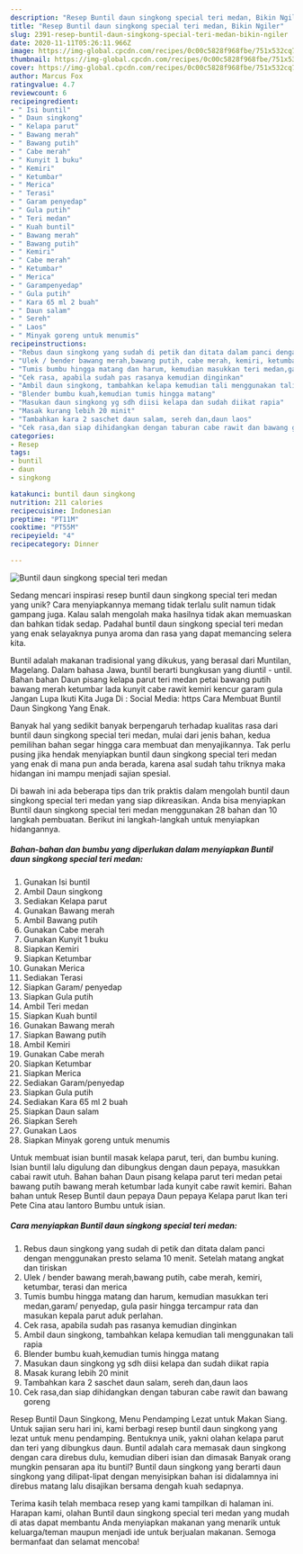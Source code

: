 ```yaml
---
description: "Resep Buntil daun singkong special teri medan, Bikin Ngiler"
title: "Resep Buntil daun singkong special teri medan, Bikin Ngiler"
slug: 2391-resep-buntil-daun-singkong-special-teri-medan-bikin-ngiler
date: 2020-11-11T05:26:11.966Z
image: https://img-global.cpcdn.com/recipes/0c00c5828f968fbe/751x532cq70/buntil-daun-singkong-special-teri-medan-foto-resep-utama.jpg
thumbnail: https://img-global.cpcdn.com/recipes/0c00c5828f968fbe/751x532cq70/buntil-daun-singkong-special-teri-medan-foto-resep-utama.jpg
cover: https://img-global.cpcdn.com/recipes/0c00c5828f968fbe/751x532cq70/buntil-daun-singkong-special-teri-medan-foto-resep-utama.jpg
author: Marcus Fox
ratingvalue: 4.7
reviewcount: 6
recipeingredient:
- " Isi buntil"
- " Daun singkong"
- " Kelapa parut"
- " Bawang merah"
- " Bawang putih"
- " Cabe merah"
- " Kunyit 1 buku"
- " Kemiri"
- " Ketumbar"
- " Merica"
- " Terasi"
- " Garam penyedap"
- " Gula putih"
- " Teri medan"
- " Kuah buntil"
- " Bawang merah"
- " Bawang putih"
- " Kemiri"
- " Cabe merah"
- " Ketumbar"
- " Merica"
- " Garampenyedap"
- " Gula putih"
- " Kara 65 ml 2 buah"
- " Daun salam"
- " Sereh"
- " Laos"
- " Minyak goreng untuk menumis"
recipeinstructions:
- "Rebus daun singkong yang sudah di petik dan ditata dalam panci dengan menggunakan presto selama 10 menit. Setelah matang angkat dan tiriskan"
- "Ulek / bender bawang merah,bawang putih, cabe merah, kemiri, ketumbar, terasi dan merica"
- "Tumis bumbu hingga matang dan harum, kemudian masukkan teri medan,garam/ penyedap, gula pasir hingga tercampur rata dan masukan kepala parut aduk perlahan."
- "Cek rasa, apabila sudah pas rasanya kemudian dinginkan"
- "Ambil daun singkong, tambahkan kelapa kemudian tali menggunakan tali rapia"
- "Blender bumbu kuah,kemudian tumis hingga matang"
- "Masukan daun singkong yg sdh diisi kelapa dan sudah diikat rapia"
- "Masak kurang lebih 20 minit"
- "Tambahkan kara 2 saschet daun salam, sereh dan,daun laos"
- "Cek rasa,dan siap dihidangkan dengan taburan cabe rawit dan bawang goreng"
categories:
- Resep
tags:
- buntil
- daun
- singkong

katakunci: buntil daun singkong 
nutrition: 211 calories
recipecuisine: Indonesian
preptime: "PT11M"
cooktime: "PT55M"
recipeyield: "4"
recipecategory: Dinner

---
```



![Buntil daun singkong special teri medan](https://img-global.cpcdn.com/recipes/0c00c5828f968fbe/751x532cq70/buntil-daun-singkong-special-teri-medan-foto-resep-utama.jpg)

Sedang mencari inspirasi resep buntil daun singkong special teri medan yang unik? Cara menyiapkannya memang tidak terlalu sulit namun tidak gampang juga. Kalau salah mengolah maka hasilnya tidak akan memuaskan dan bahkan tidak sedap. Padahal buntil daun singkong special teri medan yang enak selayaknya punya aroma dan rasa yang dapat memancing selera kita.

Buntil adalah makanan tradisional yang dikukus, yang berasal dari Muntilan, Magelang. Dalam bahasa Jawa, buntil berarti bungkusan yang diuntil - until. Bahan bahan Daun pisang kelapa parut teri medan petai bawang putih bawang merah ketumbar lada kunyit cabe rawit kemiri kencur garam gula Jangan Lupa Ikuti Kita Juga Di : Social Media: https Cara Membuat Buntil Daun Singkong Yang Enak.

Banyak hal yang sedikit banyak berpengaruh terhadap kualitas rasa dari buntil daun singkong special teri medan, mulai dari jenis bahan, kedua pemilihan bahan segar hingga cara membuat dan menyajikannya. Tak perlu pusing jika hendak menyiapkan buntil daun singkong special teri medan yang enak di mana pun anda berada, karena asal sudah tahu triknya maka hidangan ini mampu menjadi sajian spesial.


Di bawah ini ada beberapa tips dan trik praktis dalam mengolah buntil daun singkong special teri medan yang siap dikreasikan. Anda bisa menyiapkan Buntil daun singkong special teri medan menggunakan 28 bahan dan 10 langkah pembuatan. Berikut ini langkah-langkah untuk menyiapkan hidangannya.

<!--inarticleads1-->

##### Bahan-bahan dan bumbu yang diperlukan dalam menyiapkan Buntil daun singkong special teri medan:

1. Gunakan  Isi buntil
1. Ambil  Daun singkong
1. Sediakan  Kelapa parut
1. Gunakan  Bawang merah
1. Ambil  Bawang putih
1. Gunakan  Cabe merah
1. Gunakan  Kunyit 1 buku
1. Siapkan  Kemiri
1. Siapkan  Ketumbar
1. Gunakan  Merica
1. Sediakan  Terasi
1. Siapkan  Garam/ penyedap
1. Siapkan  Gula putih
1. Ambil  Teri medan
1. Siapkan  Kuah buntil
1. Gunakan  Bawang merah
1. Siapkan  Bawang putih
1. Ambil  Kemiri
1. Gunakan  Cabe merah
1. Siapkan  Ketumbar
1. Siapkan  Merica
1. Sediakan  Garam/penyedap
1. Siapkan  Gula putih
1. Sediakan  Kara 65 ml 2 buah
1. Siapkan  Daun salam
1. Siapkan  Sereh
1. Gunakan  Laos
1. Siapkan  Minyak goreng untuk menumis


Untuk membuat isian buntil masak kelapa parut, teri, dan bumbu kuning. Isian buntil lalu digulung dan dibungkus dengan daun pepaya, masukkan cabai rawit utuh. Bahan bahan Daun pisang kelapa parut teri medan petai bawang putih bawang merah ketumbar lada kunyit cabe rawit kemiri. Bahan bahan untuk Resep Buntil daun pepaya Daun pepaya Kelapa parut Ikan teri Pete Cina atau lantoro Bumbu untuk isian. 

<!--inarticleads2-->

##### Cara menyiapkan Buntil daun singkong special teri medan:

1. Rebus daun singkong yang sudah di petik dan ditata dalam panci dengan menggunakan presto selama 10 menit. Setelah matang angkat dan tiriskan
1. Ulek / bender bawang merah,bawang putih, cabe merah, kemiri, ketumbar, terasi dan merica
1. Tumis bumbu hingga matang dan harum, kemudian masukkan teri medan,garam/ penyedap, gula pasir hingga tercampur rata dan masukan kepala parut aduk perlahan.
1. Cek rasa, apabila sudah pas rasanya kemudian dinginkan
1. Ambil daun singkong, tambahkan kelapa kemudian tali menggunakan tali rapia
1. Blender bumbu kuah,kemudian tumis hingga matang
1. Masukan daun singkong yg sdh diisi kelapa dan sudah diikat rapia
1. Masak kurang lebih 20 minit
1. Tambahkan kara 2 saschet daun salam, sereh dan,daun laos
1. Cek rasa,dan siap dihidangkan dengan taburan cabe rawit dan bawang goreng


Resep Buntil Daun Singkong, Menu Pendamping Lezat untuk Makan Siang. Untuk sajian seru hari ini, kami berbagi resep buntil daun singkong yang lezat untuk menu pendamping. Bentuknya unik, yakni olahan kelapa parut dan teri yang dibungkus daun. Buntil adalah cara memasak daun singkong dengan cara direbus dulu, kemudian diberi isian dan dimasak Banyak orang mungkin pensaran apa itu buntil? Buntil daun singkong yang berarti daun singkong yang dilipat-lipat dengan menyisipkan bahan isi didalamnya ini direbus matang lalu disajikan bersama dengah kuah sedapnya. 

Terima kasih telah membaca resep yang kami tampilkan di halaman ini. Harapan kami, olahan Buntil daun singkong special teri medan yang mudah di atas dapat membantu Anda menyiapkan makanan yang menarik untuk keluarga/teman maupun menjadi ide untuk berjualan makanan. Semoga bermanfaat dan selamat mencoba!
